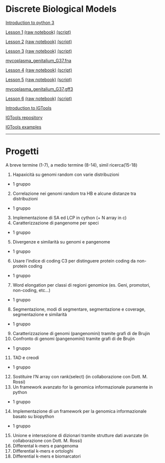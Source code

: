 # Discrete Biological Models

[Introduction to python 3](python3.pdf)

[Lesson 1](notebooks/DBM-lex1.ipynb) 
[(raw notebook)](https://github.com/vbonnici/Discrete-Biological-Models/raw/master/notebooks/DBM-lex1.ipynb) 
[(script)](https://github.com/vbonnici/Discrete-Biological-Models/raw/master/scripts/DBM-lex1.py) 

[Lesson 2](notebooks/DBM-lex2.ipynb)
[(raw notebook)](https://github.com/vbonnici/Discrete-Biological-Models/raw/master/notebooks/DBM-lex2.ipynb) 
[(script)](https://github.com/vbonnici/Discrete-Biological-Models/raw/master/scripts/DBM-lex2.py) 

[Lesson 3](notebooks/DBM-lex3.ipynb)
[(raw notebook)](https://github.com/vbonnici/Discrete-Biological-Models/raw/master/notebooks/DBM-lex3.ipynb) 
[(script)](https://github.com/vbonnici/Discrete-Biological-Models/raw/master/scripts/DBM-lex3.py) 

[mycoplasma_genitalium_G37.fna](https://github.com/vbonnici/Discrete-Biological-Models/raw/master/notebooks/mycoplasma_genitalium_G37.fna) 

[Lesson 4](notebooks/DBM-lex4.ipynb)
[(raw notebook)](https://github.com/vbonnici/Discrete-Biological-Models/raw/master/notebooks/DBM-lex4.ipynb) 
[(script)](https://github.com/vbonnici/Discrete-Biological-Models/raw/master/scripts/DBM-lex4.py)

[Lesson 5](notebooks/DBM-lex5.ipynb)
[(raw notebook)](https://github.com/vbonnici/Discrete-Biological-Models/raw/master/notebooks/DBM-lex5.ipynb) 
[(script)](https://github.com/vbonnici/Discrete-Biological-Models/raw/master/scripts/DBM-lex5.py)


[mycoplasma_genitalium_G37.gff3](https://github.com/vbonnici/Discrete-Biological-Models/raw/master/notebooks/mycoplasma_genitalium_G37.gff3) 


[Lesson 6](notebooks/DBM-lex6.ipynb)
[(raw notebook)](https://github.com/vbonnici/Discrete-Biological-Models/raw/master/notebooks/DBM-lex6.ipynb) 
[(script)](https://github.com/vbonnici/Discrete-Biological-Models/raw/master/scripts/DBM-lex6.py)



[Introduction to IGTools](igtools/igtools.pdf)

[IGTools repository](https://github.com/InfOmics/IGTools)

[IGTools examples](igtools/examples)




----
# Progetti
A breve termine (1-7), a medio termine (8-14), simil ricerca(15-18)


1)	Hapaxicità su genomi random con varie distribuzioni
- 1 gruppo
2)	Correlazione nei genomi random tra HB e alcune distanze tra distribuzioni
- 1 gruppo
3)	Implementazione di SA ed LCP in cython (+ N array in c)
4)	Caratterizzazione di pangenome per speci
- 1 gruppo
5)	Divergenze e similarità su genomi e pangenome
-	1 gruppo
6)	Usare l’indice di coding C3 per distinguere protein coding da non-protein coding
- 1 gruppo
7)	Word elongation per classi di regioni genomice (es. Geni, promotori, non-coding, etc…)
- 1 gruppo
8)	Segmentazione, modi di segmentare, segmentazione e coverage, segmentazione e similarità
- 1 gruppo
9)	Caratterizzazione di genomi (pangenomini) tramite grafi di de Brujin
10)	Confronto di genomi (pangenomini) tramite grafi di de Brujin
- 1 gruppo
11)	TAD e creodi
- 1 gruppo
12)	Sostituire l’N array con rank(select) (in collaborazione con Dott. M. Rossi)
13)	Un framework avanzato for la genomica informazionale puramente in python
- 1 gruppo
14)	Implementazione di un framework per la genomica informazionale basato su biopython
- 1 gruppo
15)	Unione e intersezione di dizionari tramite strutture dati avanzate (in collaborazione con Dott. M. Rossi)
16)	Differental k-mers e pangenoma
17)	Differential k-mers e ortologhi
18)	Differential k-mers e biomarcatori

